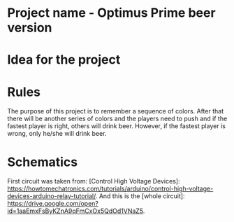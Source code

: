 # Project name - Optimus Prime beer version

# Idea for the project

# Rules
The purpose of this project is to remember a sequence of colors.
After that there will be another series of colors and the players need
to push and if the fastest player is right, others will drink beer.
However, if the fastest player is wrong, only he/she will drink beer.  

# Schematics
First circuit was taken from: [Control High Voltage Devices]: https://howtomechatronics.com/tutorials/arduino/control-high-voltage-devices-arduino-relay-tutorial/. And this is the [whole circuit]: https://drive.google.com/open?id=1aaEmxFsByKZnA9qFmCxOx5QdOd1VNaZ5.

